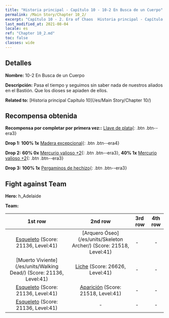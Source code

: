 ```yaml
---
title: "Historia principal - Capítulo 10 - 10-2 En Busca de un Cuerpo"
permalink: /Main Story/Chapter 10_2/
excerpt: "Capítulo 10 - 2. Era of Chaos  Historia principal - Capítulo 10_2. 10-2 En Busca de un Cuerpo"
last_modified_at: 2021-08-04
locale: es
ref: "Chapter 10_2.md"
toc: false
classes: wide
---
```


## Detalles

 **Nombre:** 10-2 En Busca de un Cuerpo

 **Descripción:** Pasa el tiempo y seguimos sin saber nada de nuestros aliados en el Bastión. Que los dioses se apiaden de ellos.

 **Related to:** [Historia principal Capítulo 10](/es/Main Story/Chapter 10/)

## Recompensa obtenida

 **Recompensa por completar por primera vez::** [Llave de plata](/ItemsES/con_693/){: .btn .btn--era3}

 **Drop 1:** **100% 1x** [Madera excepcional](/ItemsES/mat_34/){: .btn .btn--era4}

 **Drop 2:** **60% 0x** [Mercurio valioso +2](/ItemsES/mat_28/){: .btn .btn--era3}, **40% 1x** [Mercurio valioso +2](/ItemsES/mat_28/){: .btn .btn--era3}

 **Drop 3:** **100% 1x** [Pergaminos de hechizo](/ItemsES/con_694/){: .btn .btn--era3}


## Fight against Team
 **Hero:** h_Adelaide

 **Team:**


  | 1st row | 2nd row | 3rd row | 4th row |
  |:----:|:----:|:----|:----:|
  | [Esqueleto](/es/units/Skeleton/) (Score: 21136, Level:41)  | [Arquero Óseo](/es/units/Skeleton Archer/) (Score: 21518, Level:41)  | - | - |
  | [Muerto Viviente](/es/units/Walking Dead/) (Score: 21136, Level:41)  | [Liche](/es/units/Lich/) (Score: 26626, Level:41)  | - | - |
  | [Esqueleto](/es/units/Skeleton/) (Score: 21136, Level:41)  | [Aparición](/es/units/Wight/) (Score: 21518, Level:41)  | - | - |
  | [Esqueleto](/es/units/Skeleton/) (Score: 21136, Level:41)  | - | - | - |


